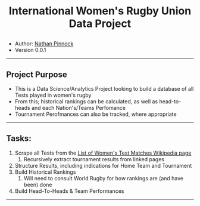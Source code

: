 <h1><p align="center">International Women's Rugby Union Data Project</p></h1>

- Author: [Nathan Pinnock](www.linkedin.com/in/nathan-pinnock)
- Version 0.0.1
------
## Project Purpose
- This is a Data Science/Analytics Project looking to build a database of all Tests played in women's rugby
- From this; historical rankings can be calculated, as well as head-to-heads and each Nation's/Teams Perfomance
- Tournament Perofmances can also be tracked, where appropriate
------
## Tasks:
1. Scrape all Tests from the [List of Women's Test Matches Wikipedia page](https://en.wikipedia.org/wiki/List_of_women%27s_international_rugby_union_test_matches)
    1. Recursively extract tournament results from linked pages
2. Structure Results, including indications for Home Team and Tournament
3. Build Historical Rankings
    1. Will need to consult World Rugby for how rankings are (and have been) done
4. Build Head-To-Heads & Team Performances
------
